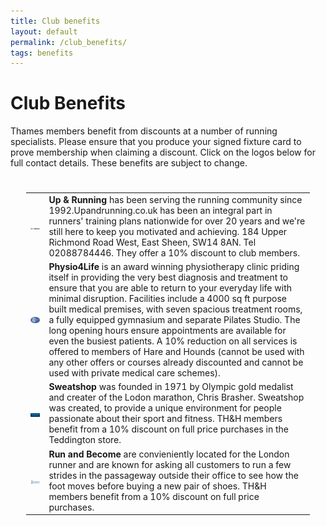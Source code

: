 ```yaml
---
title: Club benefits
layout: default
permalink: /club_benefits/
tags: benefits
---
```


Club Benefits
=============

Thames members benefit from discounts at a number of running specialists. Please ensure that you produce your signed fixture card to prove membership when claiming a discount. Click on the logos below for full contact details. These benefits are subject to change.

<table style="padding:25px">
	<tr>
		<td><img src="/img/up_and_running_logo.png"></td>
		<td><b>Up & Running</b> has been serving the running community since 1992.Upandrunning.co.uk has been an integral part in runners' training plans nationwide for over 20 years and we're still here to keep you motivated and achieving. 184 Upper Richmond Road West, East Sheen, SW14 8AN. Tel 02088784446. They offer a 10% discount to club members.  </td>
		</tr>
	<tr> 
		<td><img src="/img/physio4life_logo.png"></td> 
		<td><b>Physio4Life</b> is an award winning physiotherapy clinic priding itself in providing the very best diagnosis and treatment to ensure that you are able to return to your everyday life with minimal disruption. Facilities include a 4000 sq ft purpose built medical premises, with seven spacious treatment rooms, a fully equipped gymnasium and separate Pilates Studio. The long opening hours ensure appointments are available for even the busiest patients. A 10% reduction on all services is offered to members of Hare and Hounds (cannot be used with any other offers or courses already discounted and cannot be used with private medical care schemes).
	</td>
	</tr>
	<tr>
		<td><img src="/img/sweatshop_logo.png"> </td>
		<td><b>Sweatshop</b> was founded in 1971 by Olympic gold medalist and creater of the Lodon marathon, Chris Brasher. Sweatshop was created, to provide a unique environment for people passionate about their sport and fitness. TH&H members benefit from a 10% discount on full price purchases in the Teddington store.</td>
	</tr>
	<tr>
		<td><img src="/img/run_become_logo.png"></td>
		<td><b>Run and Become</b> are convieniently located for the London runner and are known for asking all customers to run a few strides in the passageway outside their office to see how the foot moves before buying a new pair of shoes. TH&H members benefit from a 10% discount on full price purchases.</td></tr>
</table>
